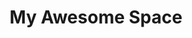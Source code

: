 ---
title: My Awesome Space
emoji: 🚀
colorFrom: "#FF0000"
colorTo: "#00FF00"
sdk: streamlit
sdk_version: 1.0.0
app_file: app.py
python_version: 3.9.17
pinned: false
---